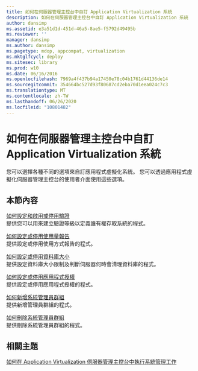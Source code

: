 ```yaml
---
title: 如何在伺服器管理主控台中自訂 Application Virtualization 系統
description: 如何在伺服器管理主控台中自訂 Application Virtualization 系統
author: dansimp
ms.assetid: e3a51d1d-451d-46a5-8ae5-f5792d49495b
ms.reviewer: ''
manager: dansimp
ms.author: dansimp
ms.pagetype: mdop, appcompat, virtualization
ms.mktglfcycl: deploy
ms.sitesec: library
ms.prod: w10
ms.date: 06/16/2016
ms.openlocfilehash: 7969a4f437b94a17450e78c04b1761d44136de14
ms.sourcegitcommit: 354664bc527d93f80687cd2eba70d1eea024c7c3
ms.translationtype: MT
ms.contentlocale: zh-TW
ms.lasthandoff: 06/26/2020
ms.locfileid: "10801482"
---
```

# 如何在伺服器管理主控台中自訂 Application Virtualization 系統


您可以選擇各種不同的選項來自訂應用程式虛擬化系統。 您可以透過應用程式虛擬化伺服器管理主控台的使用者介面使用這些選項。

## 本節內容


<a href="" id="how-to-set-up-and-enable-or-disable-authentication"></a>[如何設定和啟用或停用驗證](how-to-set-up-and-enable-or-disable-authentication.md)  
提供您可以用來建立驗證等級以定義誰有權存取系統的程式。

<a href="" id="how-to-set-up-or-disable-usage-reporting"></a>[如何設定或停用使用量報告](how-to-set-up-or-disable-usage-reporting.md)  
提供設定或停用使用方式報告的程式。

<a href="" id="how-to-set-up-or-disable-database-size"></a>[如何設定或停用資料庫大小](how-to-set-up-or-disable-database-size.md)  
提供設定資料庫大小限制及判斷伺服器何時會清理資料庫的程式。

<a href="" id="how-to-set-up-or-disable-application-licensing"></a>[如何設定或停用應用程式授權](how-to-set-up-or-disable-application-licensing.md)  
提供設定或停用應用程式授權的程式。

<a href="" id="how-to-add-an-administrator-group"></a>[如何新增系統管理員群組](how-to-add-an-administrator-group.md)  
提供新增管理員群組的程式。

<a href="" id="how-to-delete-an-administrator-group"></a>[如何刪除系統管理員群組](how-to-delete-an-administrator-group.md)  
提供刪除系統管理員群組的程式。

## 相關主題


[如何在 Application Virtualization 伺服器管理主控台中執行系統管理工作](how-to-perform-administrative-tasks-in-the-application-virtualization-server-management-console.md)

 

 





